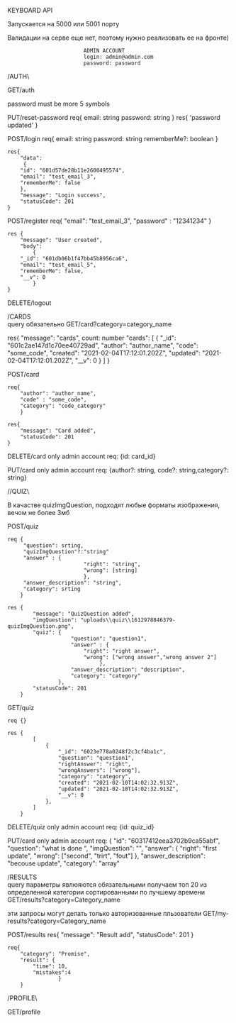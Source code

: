 KEYBOARD API

Запускается на 5000 или 5001 порту

Валидации на серве еще нет, поэтому нужно реализовать ее на фронте)


                            ADMIN ACCOUNT 
                            login: admin@admin.com
                            password: password

/AUTH\

GET/auth

password must be more 5 symbols

PUT/reset-password 
        req{
            email: string
            password: string
            }
        res{
            'password updated'
            }


POST/login req{ email: string password: string rememberMe?: boolean }

    res{
        "data":
         {
        "id": "601d57de28b11e2600495574",
        "email": "test_email_3",
        "rememberMe": false
        },
        "message": "Login success",
        "statusCode": 201
    }

POST/register 
        req{
            "email": "test_email_3",
            "password" : "12341234"
           }

    res {
        "message": "User created",
        "body": 
            {
        "_id": "601db06b1f47bb45b8956ca6",
        "email": "test_email_5",
        "rememberMe": false,
        "__v": 0
            }
    }

DELETE/logout

/CARDS\
query обязательно
GET/card?category=category_name

res{
"message": "cards",
count: number
"cards":
[
{
"_id": "601c2ae147d1c70ee40729ad",
"author": "author_name",
"code": "some_code",
"created": "2021-02-04T17:12:01.202Z",
"updated": "2021-02-04T17:12:01.202Z",
"__v": 0 }
]
}

POST/card

    req{
        "author": "author_name",
        "code" : "some_code",
        "category": "code_category"
        }

    res{
        "message": "Card added",
        "statusCode": 201    
    }
DELETE/card
only admin account
        req: {id: card_id}

PUT/card
only admin account
        req: {author?: string, code?: string,category?: string}


//QUIZ\\

В качастве quizImgQuestion, подходят любые форматы изображения, вечом не более 3мб

POST/quiz

    req {
         "question": srting,
         "quizImgQuestion"?:"string"
         "answer" : {
                            "right": "string",
                            "wrong": [string]
                            },
         "answer_description": "string",
         "category": srting
        }

    res {
            "message": "QuizQuestion added",
            "imgQuestion": "uploads\\quiz\\1612978846379-quizImgQuestion.png",
            "quiz": {
                        "question": "question1",
                        "answer" : {
                            "right": "right answer",
                            "wrong": ["wrong answer","wrong answer 2"]
                                 },
                        "answer_description": "description",
                        "category": "category"
                    },
            "statusCode": 201
        }

GET/quiz

    req {}

    res {
            [
                {
                    "_id": "6023e778a0248f2c3cf4ba1c",
                    "question": "question1",
                    "rightAnswer": "right",
                    "wrongAnswers": ["wrong"],
                    "category": "category",
                    "created": "2021-02-10T14:02:32.913Z",
                    "updated": "2021-02-10T14:02:32.913Z",
                    "__v": 0
                },
            ]
        }

DELETE/quiz
only admin account
        req: {id: quiz_id}

PUT/card
only admin account
        req: { "id": "60317412eea3702b9ca55abf",
            "question": "what is done ",
            "imgQuestion": "",
            "answer": {
                    "right": "first update",
                    "wrong": ["second", "trirt", "fout"]
                     },
            "answer_description": "becouse update",
            "category": "array"



/RESULTS\
query параметры явлюяются обязательными
получаем топ 20 из определенной категории сортированными по лучшему времени
GET/results?category=Category_name

эти запросы могут делать только авторизованные пльзователи
GET/my-results?category=Category_name



POST/results 
    res{
        "message": "Result add",
        "statusCode": 201
        }

    req{
        "category": "Promise",
        "result": {
            "time": 10,
            "mistakes":4
                    }
        }

/PROFILE\

GET/profile
